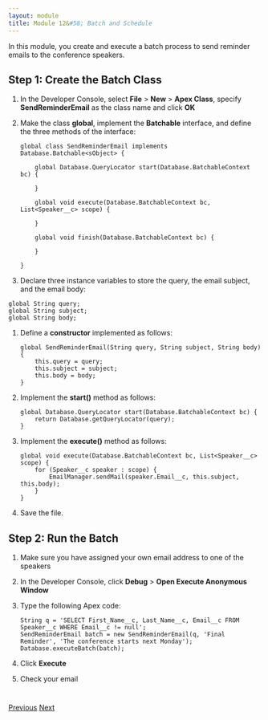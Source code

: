 ```yaml
---
layout: module
title: Module 12&#58; Batch and Schedule
---
```

In this module, you create and execute a batch process to send reminder emails to the conference speakers.

## Step 1: Create the Batch Class

1. In the Developer Console, select **File** > **New** > **Apex Class**, specify **SendReminderEmail** as the class name and click **OK**

1. Make the class **global**, implement the **Batchable** interface, and define the three methods of the interface:

    ```
    global class SendReminderEmail implements Database.Batchable<sObject> {

        global Database.QueryLocator start(Database.BatchableContext bc) {

        }

        global void execute(Database.BatchableContext bc, List<Speaker__c> scope) {

        }

        global void finish(Database.BatchableContext bc) {

        }

    }
    ```

1. Declare three instance variables to store the query, the email subject, and the email body:

  ```
  global String query;
  global String subject;
  global String body;
  ```

1. Define a **constructor** implemented as follows:

    ```
    global SendReminderEmail(String query, String subject, String body) {
        this.query = query;
        this.subject = subject;
        this.body = body;
    }
    ```

1. Implement the **start()** method as follows:

    ```
    global Database.QueryLocator start(Database.BatchableContext bc) {
        return Database.getQueryLocator(query);
    }
    ```

1. Implement the **execute()** method as follows:

    ```
    global void execute(Database.BatchableContext bc, List<Speaker__c> scope) {
        for (Speaker__c speaker : scope) {
            EmailManager.sendMail(speaker.Email__c, this.subject, this.body);
        }
    }
    ```

1. Save the file.


## Step 2: Run the Batch

1. Make sure you have assigned your own email address to one of the speakers

1. In the Developer Console, click **Debug** > **Open Execute Anonymous Window**

1. Type the following Apex code:

    ```
    String q = 'SELECT First_Name__c, Last_Name__c, Email__c FROM Speaker__c WHERE Email__c != null';
    SendReminderEmail batch = new SendReminderEmail(q, 'Final Reminder', 'The conference starts next Monday');
    Database.executeBatch(batch);
    ```

1. Click **Execute**

1. Check your email


<div class="row" style="margin-top:40px;">
<div class="col-sm-12">
<a href="Testing.html" class="btn btn-default"><i class="glyphicon glyphicon-chevron-left"></i> Previous</a>
<a href="next.html" class="btn btn-default pull-right">Next <i class="glyphicon glyphicon-chevron-right"></i></a>
</div>
</div>
